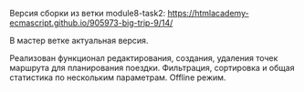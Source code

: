 Версия сборки из ветки module8-task2:
https://htmlacademy-ecmascript.github.io/905973-big-trip-9/14/

В мастер ветке актуальная версия.

Реализован функционал редактирования, создания, удаления точек маршрута для планирования поездки. Фильтрация, сортировка и общая статистика по нескольким параметрам. Оffline режим.
